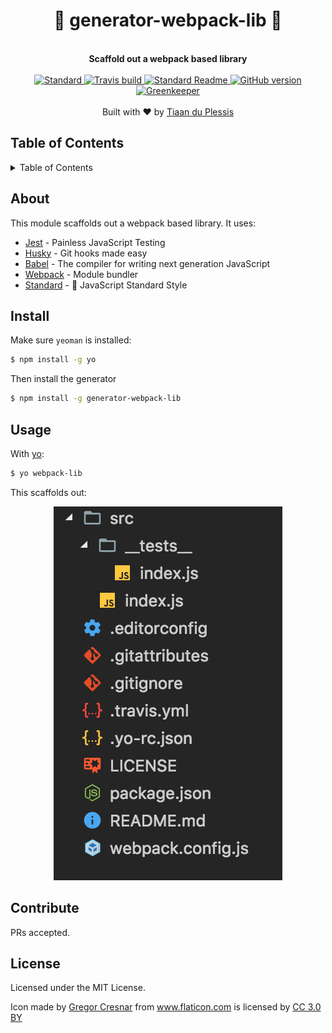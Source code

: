 <h1 align="center">🍦 generator-webpack-lib 🍦</h1>
<br>
<div align="center">
  <strong>Scaffold out a webpack based library</strong>
</div>
<br>
<div align="center">
    <a href="https://github.com/feross/standard">
      <img src="https://img.shields.io/badge/code%20style-standard-brightgreen.svg?style=flat-square" alt="Standard" />
    </a>
    <a href="https://travis-ci.org/tiaanduplessis/generator-webpack-lib">
      <img src="https://img.shields.io/travis/tiaanduplessis/generator-webpack-lib/master.svg?style=flat-square" alt="Travis build" />
    </a>
    <a href="https://github.com/RichardLitt/standard-readme)">
      <img src="https://img.shields.io/badge/standard--readme-OK-green.svg?style=flat-square" alt="Standard Readme" />
    </a>
    <a href="https://badge.fury.io/gh/tiaanduplessis%2Fgenerator-webpack-lib">
      <img src="https://badge.fury.io/gh/tiaanduplessis%2Fgenerator-webpack-lib.svg?style=flat-square" alt="GitHub version" />
   </a>
   <a href="https://greenkeeper.io/">
      <img src="https://badges.greenkeeper.io/tiaanduplessis/generator-webpack-lib.svg?style=flat-square" alt="Greenkeeper" />
   </a>
</div>
<br>
<div align="center">
  Built with ❤︎ by <a href="http://tiaanduplessis.co.za">Tiaan du Plessis</a>
</div>

<h2>Table of Contents</h2>
<details>
  <summary>Table of Contents</summary>
  <li><a href="#about">About</a></li>
  <li><a href="#install">Install</a></li>
  <li><a href="#usage">Usage</a></li>
  <li><a href="#contribute">Contribute</a></li>
  <li><a href="#license">License</a></li>
</details>

## About

This module scaffolds out a webpack based library. It uses:

- [Jest](https://facebook.github.io/jest/) - Painless JavaScript Testing
- [Husky](https://github.com/typicode/husky) - Git hooks made easy
- [Babel](https://babeljs.io/) - The compiler for writing next generation JavaScript
- [Webpack](https://webpack.js.org/) - Module bundler
- [Standard](https://github.com/feross/standard) - 🌟 JavaScript Standard Style

## Install

Make sure `yeoman` is installed:

```sh
$ npm install -g yo
```

Then install the generator

```sh
$ npm install -g generator-webpack-lib
```

## Usage

With [yo](https://github.com/yeoman/yo):

```sh
$ yo webpack-lib
```

This scaffolds out:

<div align="center">
  <img src="media/output.png" alt="output"/>
</div>

## Contribute

PRs accepted.

## License

Licensed under the MIT License.

Icon made by <a href="http://www.flaticon.com/authors/gregor-cresnar" title="Gregor Cresnar">Gregor Cresnar</a> from <a href="http://www.flaticon.com" title="Flaticon">www.flaticon.com</a> is licensed by <a href="http://creativecommons.org/licenses/by/3.0/" title="Creative Commons BY 3.0" target="_blank">CC 3.0 BY</a>
